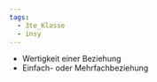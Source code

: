 ```yaml
---
tags:
  - 3te_Klasse
  - insy
---
```

- Wertigkeit einer Beziehung 
- Einfach- oder Mehrfachbeziehung